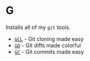 # G

Installs all of my `git` tools.

* [`GCL`](https://github.com/czipperz/gcl) - Git cloning made easy
* [`GD`](https://github.com/czipperz/gd) - Git diffs made colorful
* [`GC`](https://github.com/czipperz/gc) - Git commits made easy
